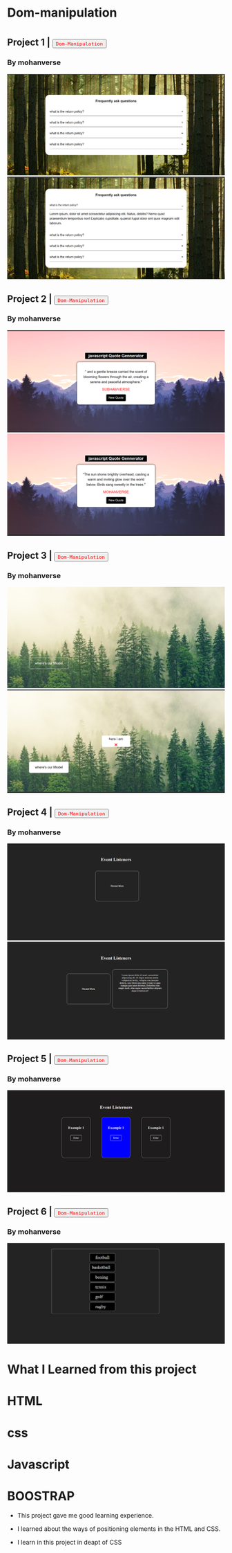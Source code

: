 # Dom-manipulation
#
## Project 1 | <a><button name="button" style = "color: red" onclick="https:">`Dom-Manipulation`</button></a>
### By mohanverse
![project1](./images/Screenshot%20(216).png)
![project1](./images/Screenshot%20(215).png)
## Project 2 | <a><button name="button" style = "color: red" onclick="https:">`Dom-Manipulation`</button></a>
### By mohanverse
![project1](./images/Screenshot%20(221).png)
![project1](./images/Screenshot%20(224).png)

## Project 3 | <a><button name="button" style = "color: red" onclick="https:">`Dom-Manipulation`</button></a>
### By mohanverse
![project1](./images/Screenshot%20(218).png)
![project1](./images/Screenshot%20(219).png)

## Project 4 | <a><button name="button" style = "color: red" onclick="https:">`Dom-Manipulation`</button></a>
### By mohanverse
![project1](./images/Screenshot%20(222).png)
![project1](./images/Screenshot%20(223).png)

## Project 5 | <a><button name="button" style = "color: red" onclick="https:">`Dom-Manipulation`</button></a>
### By mohanverse
![project1](./images/Screenshot%20(213).png)

## Project 6 | <a><button name="button" style = "color: red" onclick="https:">`Dom-Manipulation`</button></a>
### By mohanverse
![project1](./images/Screenshot%20(217).png)




# What I Learned from this project
# HTML
# css
# Javascript
# BOOSTRAP

* This project gave me good learning experience.

* I learned about the ways of positioning elements in the HTML and CSS.
* I learn in this project in deapt of CSS

